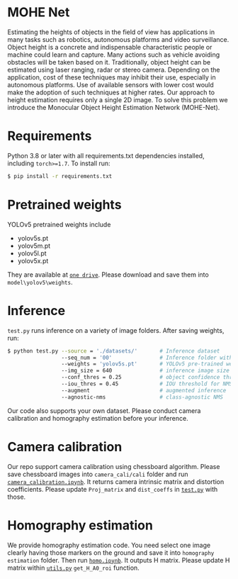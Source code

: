 # MOHE Net
Estimating the heights of objects in the field of view has applications in many tasks such as robotics, autonomous platforms and video surveillance. Object height is a concrete and indispensable characteristic people or machine could learn and capture. Many actions such as vehicle avoiding obstacles will be taken based on it. Traditionally, object height can be estimated using laser ranging, radar or stereo camera. Depending on the application, cost of these techniques may inhibit their use, especially in autonomous platforms. Use of available sensors with lower cost would make the adoption of such techniques at higher rates. Our approach to height estimation requires only a single 2D image. To solve this problem we introduce the Monocular Object Height Estimation Network (MOHE-Net).

# Requirements
Python 3.8 or later with all requirements.txt dependencies installed, including `torch>=1.7`. To install run:
```bash
$ pip install -r requirements.txt
```

# Pretrained weights
YOLOv5 pretrained weights include
* yolov5s.pt
* yolov5m.pt
* yolov5l.pt
* yolov5x.pt

They are available at [`one drive`](https://buckeyemailosu-my.sharepoint.com/:f:/r/personal/wei_909_buckeyemail_osu_edu/Documents/YOLOv5%20Pre-trained%20Models?csf=1&web=1&e=AUQf3e). Please download and save them into `model\yolov5\weights`.


# Inference
`test.py` runs inference on a variety of image folders. After saving weights, run:
```bash
$ python test.py --source = './datasets/'       # Inference dataset
                 --seq_num = '00'               # Inference folder within source
                 --weights = 'yolov5s.pt'       # YOLOv5 pre-trained weights
                 --img_size = 640               # inference image size (pixels), 1280 for OST strategy
                 --conf_thres = 0.25            # object confidence threshold
                 --iou_thres = 0.45             # IOU threshold for NMS
                 --augment                      # augmented inference
                 --agnostic-nms                 # class-agnostic NMS
```
Our code also supports your own dataset. Please conduct camera calibration and homography estimation before your inference.

# Camera calibration
Our repo support camera calibration using chessboard algorithm. Please save chessboard images into `camera_cali/cali` folder and run [`camera_calibration.ipynb`](https://github.com/OSUPCVLab/Ford2019/blob/master/Monocular%20Object%20Height%20Estimation%20Network%20Using%20Deep%20Learning%20and%20Scene%20Geometry/camera_cali/camera_calibration.ipynb). It returns camera intrinsic matrix and distortion coefficients. Please update `Proj_matrix` and `dist_coeffs` in [`test.py`](https://github.com/OSUPCVLab/Ford2019/blob/master/Monocular%20Object%20Height%20Estimation%20Network%20Using%20Deep%20Learning%20and%20Scene%20Geometry/test.py) with those.

# Homography estimation
We provide homography estimation code. You need select one image clearly having those markers on the ground and save it into `homography estimation` folder. Then run [`homo.ipynb`](https://github.com/OSUPCVLab/Ford2019/blob/master/Monocular%20Object%20Height%20Estimation%20Network%20Using%20Deep%20Learning%20and%20Scene%20Geometry/homography%20estimation/homo.ipynb). It outputs H matrix. Please update H matrix within [`utils.py`](https://github.com/OSUPCVLab/Ford2019/blob/master/Monocular%20Object%20Height%20Estimation%20Network%20Using%20Deep%20Learning%20and%20Scene%20Geometry/utils_general/utils.py) `get_H_A0_roi` function.

